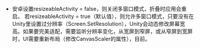 - 安卓设置resizeableActivity = false，则关闭多窗口模式，折叠时应用会重启。
  若resizeableActivity = true（默认值），则允许多窗口模式，只要没有在Unity里设置过分辨率（Screen.SetResolution），Unity会动态修改屏幕宽高。如果要完美适配，需要监听分辨率变化，从宽屏到窄屏，或从窄屏到宽屏时，UI需要重新布局（修改CanvasScaler的属性），目前。